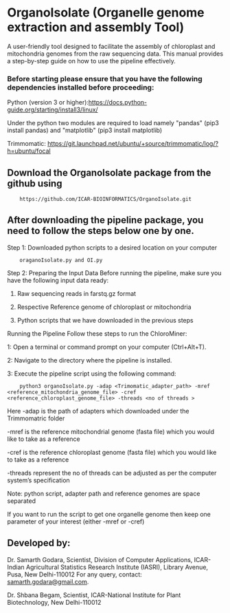 # OrganoIsolate (Organelle genome extraction and assembly Tool)
A user-friendly tool designed to facilitate the assembly of chloroplast and mitochondria genomes from the raw sequencing data.  This manual provides a step-by-step guide on how to use the pipeline effectively. 

### Before starting please ensure that you have the following dependencies installed before proceeding:


Python (version 3 or higher):https://docs.python-guide.org/starting/install3/linux/

Under the python two modules are required to load namely "pandas" (pip3 install pandas) and "matplotlib" (pip3 install matplotlib)


Trimmomatic: https://git.launchpad.net/ubuntu/+source/trimmomatic/log/?h=ubuntu/focal

## Download the OrganoIsolate package from the github using 

		https://github.com/ICAR-BIOINFORMATICS/OrganoIsolate.git 


 
## After downloading the pipeline package, you need to follow the steps below one by one. 
 
Step 1: Downloaded python scripts to a desired location on your computer 

		oraganoIsolate.py and OI.py

Step 2: Preparing the Input Data Before running the pipeline, make sure you have the following input data ready:
		
1. Raw sequencing reads in farstq.gz format

2. Respective Reference genome of chloroplast or mitochondria
   
4. Python scripts that we have downloaded in the previous steps



Running the Pipeline Follow these steps to run the ChloroMiner:

1: Open a terminal or command prompt on your computer (Ctrl+Alt+T).

2: Navigate to the directory where the pipeline is installed.

3: Execute the pipeline script using the following command:

        python3 organoIsolate.py -adap <Trimomatic_adapter_path> -mref <reference_mitochondria_genome_file> -cref <reference_chloroplast_genome_file> -threads <no of threads >



Here 
-adap is the path of adapters which downloaded under the Trimmomatric folder

-mref is the reference mitochondrial genome (fasta file) which you would like to take as a reference 

-cref is the reference chloroplast genome (fasta file) which you would like to take as a reference 

-threads represent the no of threads can be adjusted as per the computer system’s specification 

Note: python script, adapter path and reference genomes are space separated 

If you want to run the script to get one organelle genome then keep one parameter of your interest (either -mref or -cref)

## Developed by:

Dr. Samarth Godara, Scientist, Division of Computer Applications, ICAR-Indian Agricultural Statistics Research Institute (IASRI), Library Avenue, Pusa, New Delhi-110012 For any query, contact: samarth.godara@gmail.com.

Dr. Shbana Begam, Scientist, ICAR-National Institute for Plant Biotechnology, New Delhi-110012
